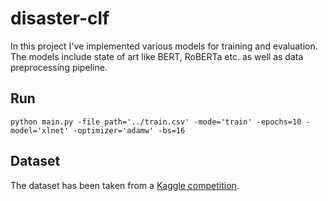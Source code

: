 # disaster-clf
In this project I've implemented various models for training and evaluation. The models include state of art like BERT, RoBERTa etc. as well as data preprocessing pipeline.

## Run
`python main.py -file_path='../train.csv' -mode='train' -epochs=10 -model='xlnet' -optimizer='adamw' -bs=16`

## Dataset
The dataset has been taken from a [Kaggle competition](https://www.kaggle.com/c/nlp-getting-started/data).

